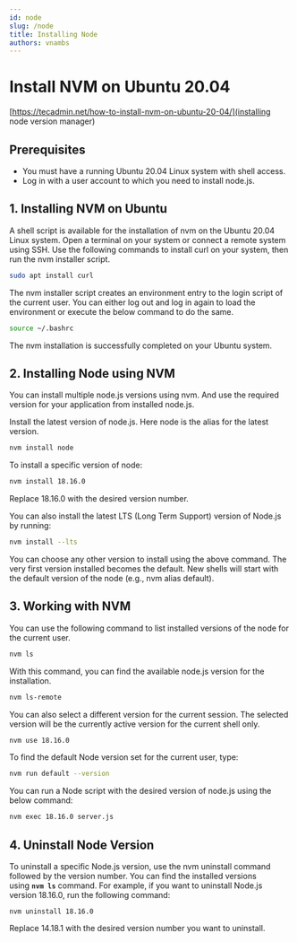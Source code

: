 ```yaml
---
id: node
slug: /node
title: Installing Node
authors: vnambs
---
```


# Install NVM on Ubuntu 20.04

[https://tecadmin.net/how-to-install-nvm-on-ubuntu-20-04/](installing node version manager)

## Prerequisites

- You must have a running Ubuntu 20.04 Linux system with shell access.
- Log in with a user account to which you need to install node.js.

## 1. Installing NVM on Ubuntu

A shell script is available for the installation of nvm on the Ubuntu 20.04 Linux system. Open a terminal on your system or connect a remote system using SSH. Use the following commands to install curl on your system, then run the nvm installer script.

```bash
sudo apt install curl 
```

The nvm installer script creates an environment entry to the login script of the current user. You can either log out and log in again to load the environment or execute the below command to do the same.

```bash
source ~/.bashrc   
```

The nvm installation is successfully completed on your Ubuntu system.

## 2. Installing Node using NVM

You can install multiple node.js versions using nvm. And use the required version for your application from installed node.js.

Install the latest version of node.js. Here node is the alias for the latest version.

```bash
nvm install node 
```

To install a specific version of node:

```bash
nvm install 18.16.0 
```

Replace 18.16.0 with the desired version number.

You can also install the latest LTS (Long Term Support) version of Node.js by running:

```bash
nvm install --lts 
```

You can choose any other version to install using the above command. The very first version installed becomes the default. New shells will start with the default version of the node (e.g., nvm alias default).

## 3. Working with NVM

You can use the following command to list installed versions of the node for the current user.

```bash
nvm ls 
```

With this command, you can find the available node.js version for the installation.

```bash
nvm ls-remote 
```

You can also select a different version for the current session. The selected version will be the currently active version for the current shell only.

```bash
nvm use 18.16.0 
```

To find the default Node version set for the current user, type:

```bash
nvm run default --version 
```

You can run a Node script with the desired version of node.js using the below command:

```bash
nvm exec 18.16.0 server.js 
```

## 4. Uninstall Node Version

To uninstall a specific Node.js version, use the nvm uninstall command followed by the version number. You can find the installed versions using **`nvm ls`** command. For example, if you want to uninstall Node.js version 18.16.0, run the following command:

```bas
nvm uninstall 18.16.0 
```

Replace 14.18.1 with the desired version number you want to uninstall.
